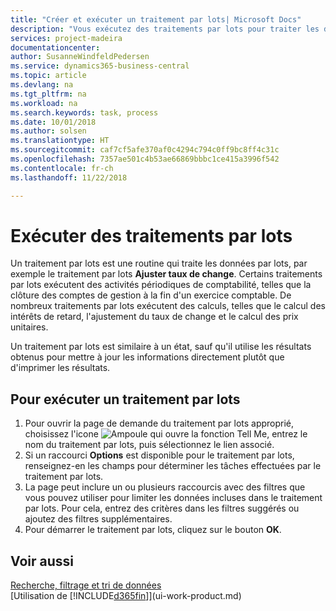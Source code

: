 ```yaml
---
title: "Créer et exécuter un traitement par lots| Microsoft Docs"
description: "Vous exécutez des traitements par lots pour traiter les données et mettre à jour les informations, par exemple, pour élaborer des activités périodiques de comptabilité, ou effectuer des calculs."
services: project-madeira
documentationcenter: 
author: SusanneWindfeldPedersen
ms.service: dynamics365-business-central
ms.topic: article
ms.devlang: na
ms.tgt_pltfrm: na
ms.workload: na
ms.search.keywords: task, process
ms.date: 10/01/2018
ms.author: solsen
ms.translationtype: HT
ms.sourcegitcommit: caf7cf5afe370af0c4294c794c0ff9bc8ff4c31c
ms.openlocfilehash: 7357ae501c4b53ae66869bbbc1ce415a3996f542
ms.contentlocale: fr-ch
ms.lasthandoff: 11/22/2018

---
```

# <a name="run-batch-jobs"></a>Exécuter des traitements par lots
Un traitement par lots est une routine qui traite les données par lots, par exemple le traitement par lots **Ajuster taux de change**. Certains traitements par lots exécutent des activités périodiques de comptabilité, telles que la clôture des comptes de gestion à la fin d'un exercice comptable. De nombreux traitements par lots exécutent des calculs, telles que le calcul des intérêts de retard, l'ajustement du taux de change et le calcul des prix unitaires.

Un traitement par lots est similaire à un état, sauf qu'il utilise les résultats obtenus pour mettre à jour les informations directement plutôt que d'imprimer les résultats.

## <a name="to-run-a-batch-job"></a>Pour exécuter un traitement par lots
1. Pour ouvrir la page de demande du traitement par lots approprié, choisissez l'icone ![Ampoule qui ouvre la fonction Tell Me](media/ui-search/search_small.png "Dites-moi ce que vous voulez faire"), entrez le nom du traitement par lots, puis sélectionnez le lien associé.
2. Si un raccourci **Options** est disponible pour le traitement par lots, renseignez-en les champs pour déterminer les tâches effectuées par le traitement par lots.
3. La page peut inclure un ou plusieurs raccourcis avec des filtres que vous pouvez utiliser pour limiter les données incluses dans le traitement par lots. Pour cela, entrez des critères dans les filtres suggérés ou ajoutez des filtres supplémentaires.
4. Pour démarrer le traitement par lots, cliquez sur le bouton **OK**.

## <a name="see-also"></a>Voir aussi
[Recherche, filtrage et tri de données](ui-enter-criteria-filters.md)  
[Utilisation de [!INCLUDE[d365fin](includes/d365fin_md.md)]](ui-work-product.md)

